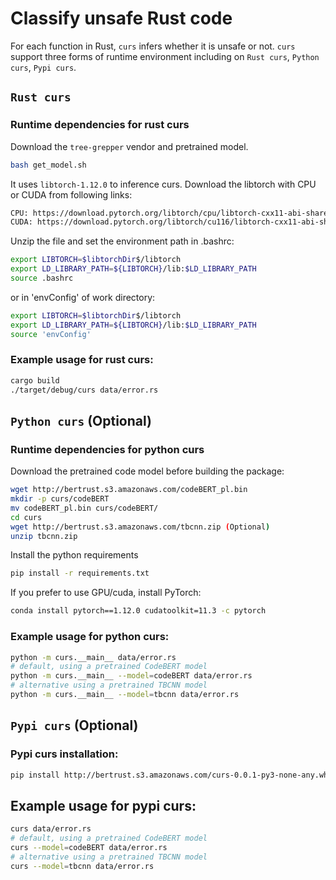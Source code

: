 # Classify unsafe Rust code

For each function in Rust, ```curs``` infers whether it is unsafe or not.
```curs``` support three forms of runtime environment including on ```Rust curs```, ```Python curs```, ```Pypi curs```.

## ```Rust curs```
### Runtime dependencies for rust curs

Download the `tree-grepper` vendor and pretrained model.
```bash
bash get_model.sh
```
It uses `libtorch-1.12.0` to inference curs. Download the libtorch with CPU or CUDA from following links:
```bash
CPU: https://download.pytorch.org/libtorch/cpu/libtorch-cxx11-abi-shared-with-deps-1.12.0%2Bcpu.zip
CUDA: https://download.pytorch.org/libtorch/cu116/libtorch-cxx11-abi-shared-with-deps-1.12.0%2Bcu116.zip
```
Unzip the file and set the environment path in .bashrc:

```bash
export LIBTORCH=$libtorchDir$/libtorch
export LD_LIBRARY_PATH=${LIBTORCH}/lib:$LD_LIBRARY_PATH
source .bashrc
```
or in 'envConfig' of work directory:
```bash
export LIBTORCH=$libtorchDir$/libtorch
export LD_LIBRARY_PATH=${LIBTORCH}/lib:$LD_LIBRARY_PATH
source 'envConfig'
```
### Example usage for rust curs:

```bash
cargo build
./target/debug/curs data/error.rs
```

## ```Python curs``` (Optional)

### Runtime dependencies for python curs

Download the pretrained code model before building the package:
```bash
wget http://bertrust.s3.amazonaws.com/codeBERT_pl.bin
mkdir -p curs/codeBERT
mv codeBERT_pl.bin curs/codeBERT/
cd curs
wget http://bertrust.s3.amazonaws.com/tbcnn.zip (Optional)
unzip tbcnn.zip
```
Install the python requirements
```bash
pip install -r requirements.txt
```
If you prefer to use GPU/cuda, install PyTorch:
```bash
conda install pytorch==1.12.0 cudatoolkit=11.3 -c pytorch
```
### Example usage for python curs:

```bash
python -m curs.__main__ data/error.rs
# default, using a pretrained CodeBERT model
python -m curs.__main__ --model=codeBERT data/error.rs
# alternative using a pretrained TBCNN model
python -m curs.__main__ --model=tbcnn data/error.rs
```

## ```Pypi curs``` (Optional)
### Pypi curs installation:

```bash
pip install http://bertrust.s3.amazonaws.com/curs-0.0.1-py3-none-any.whl
```

## Example usage for pypi curs:

```bash
curs data/error.rs
# default, using a pretrained CodeBERT model
curs --model=codeBERT data/error.rs
# alternative using a pretrained TBCNN model
curs --model=tbcnn data/error.rs
```